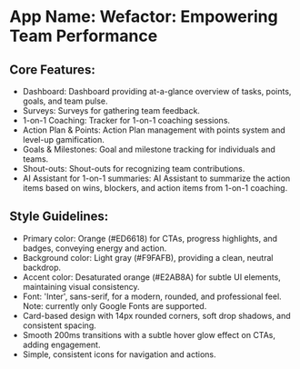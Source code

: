 # **App Name**: Wefactor: Empowering Team Performance

## Core Features:

- Dashboard: Dashboard providing at-a-glance overview of tasks, points, goals, and team pulse.
- Surveys: Surveys for gathering team feedback.
- 1-on-1 Coaching: Tracker for 1-on-1 coaching sessions.
- Action Plan & Points: Action Plan management with points system and level-up gamification.
- Goals & Milestones: Goal and milestone tracking for individuals and teams.
- Shout-outs: Shout-outs for recognizing team contributions.
- AI Assistant for 1-on-1 summaries: AI Assistant to summarize the action items based on wins, blockers, and action items from 1-on-1 coaching.

## Style Guidelines:

- Primary color: Orange (#ED6618) for CTAs, progress highlights, and badges, conveying energy and action.
- Background color: Light gray (#F9FAFB), providing a clean, neutral backdrop.
- Accent color: Desaturated orange (#E2AB8A) for subtle UI elements, maintaining visual consistency.
- Font: 'Inter', sans-serif, for a modern, rounded, and professional feel. Note: currently only Google Fonts are supported.
- Card-based design with 14px rounded corners, soft drop shadows, and consistent spacing.
- Smooth 200ms transitions with a subtle hover glow effect on CTAs, adding engagement.
- Simple, consistent icons for navigation and actions.